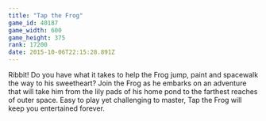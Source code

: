 ```yaml
---
title: "Tap the Frog"
game_id: 40187
game_width: 600
game_height: 375
rank: 17200
date: 2015-10-06T22:15:28.891Z
---
```

Ribbit! Do you have what it takes to help the Frog jump, paint and spacewalk the way to his sweetheart? Join the Frog as he embarks on an adventure that will take him from the lily pads of his home pond to the farthest reaches of outer space. Easy to play yet challenging to master, Tap the Frog will keep you entertained forever.